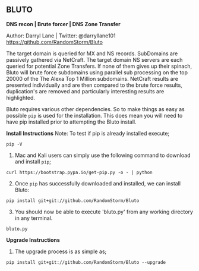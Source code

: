 **BLUTO**
-----
**DNS recon | Brute forcer | DNS Zone Transfer**
> 
Author: Darryl Lane  |  Twitter: @darryllane101
https://github.com/RandomStorm/Bluto
> 

The target domain is queried for MX and NS records. SubDomains are passively gathered via NetCraft. The target domain NS servers are each queried for potential Zone Transfers. If none of them gives up their spinach, Bluto will brute force subdomains using parallel sub processing on the top 20000 of the The Alexa Top 1 Million subdomains. NetCraft results are presented individually and are then compared to the brute force results, duplication's are removed and particularly interesting results are highlighted.
         
Bluto requires various other dependencies. So to make things as easy as possible `pip` is used for the installation. This does mean you will need to have pip installed prior to attempting the Bluto install.

**Install Instructions**
Note: To test if pip is already installed execute;

`pip -V`

1. Mac and Kali users can simply use the following command to download and install `pip`;

`curl https://bootstrap.pypa.io/get-pip.py -o - | python`

2. Once `pip` has successfully downloaded and installed, we can install Bluto:
 
`pip install git+git://github.com/RandomStorm/Bluto`

3. You should now be able to execute 'bluto.py' from any working directory in any terminal.
 
`bluto.py`

**Upgrade Instructions**

1. The upgrade process is as simple as;

`pip install git+git://github.com/RandomStorm/Bluto --upgrade`
